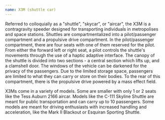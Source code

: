 ```yaml
---
name: X3M (shuttle car)
---
```

Referred to colloquially as a "shuttle", "skycar", or "aircar", the X3M is a contragravity speeder designed for
transporting individuals in metropolises and space stations. Shuttles are compartmentalized into a pilot/passenger
compartment and a propulsive drive compartment. In the pilot/passenger compartment, there are four seats with one of
them reserved for the pilot. From either the forward left or right seat, a pilot controls the shuttle's movements
through the use of a haptic adaptive interface. The canopy of the shuttle is divided into two sections - a central
section which lifts up, and a clamshell door. The windows of the vehicle can be darkened for the privacy of the
passengers. Due to the limited storage space, passengers are limited to what they can carry or store on their bodies.
To the rear of this compartment, there is the propulsive drive powered by a mass effect field.

X3Ms come in a variety of models. Some are smaller with only 1 or 2 seats like the Tess Auburn 2166 aircar. Models
like the C-111 Skyline Shuttle are meant for public transportation and can carry up to 10 passengers. Some models
are meant for driving enthusiasts with increased handling and acceleration, like the Mark II Blackout or Esquiran
Sporting Shuttle.
